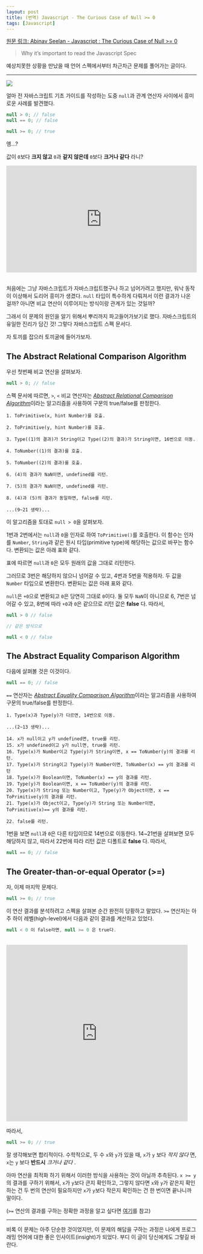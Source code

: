 ```yaml
---
layout: post
title: (번역) Javascript - The Curious Case of Null >= 0
tags: [Javascript]
---
```


[원문 링크: Abinav Seelan - Javascript : The Curious Case of Null >= 0](https://blog.campvanilla.com/javascript-the-curious-case-of-null-0-7b131644e274)

> Why it’s important to read the Javascript Spec

예상치못한 상황을 만났을 때 언어 스펙에서부터 차근차근 문제를 풀어가는 글이다.

---

![](https://cdn-images-1.medium.com/max/1600/1*F-EDLK-OugJ_4KOgtJqnPA.png)

얼마 전 자바스크립트 기초 가이드를 작성하는 도중 `null`과 관계 연산자 사이에서 흥미로운 사례를 발견했다.

```js
null > 0; // false
null == 0; // false

null >= 0; // true
```

엥...?

값이 `0`보다 __크지 않고__ `0`과 __같지 않은데__ `0`보다 __크거나 같다__ 라니?

<div style="width:100%;height:0;padding-bottom:56%;position:relative;"><iframe src="https://giphy.com/embed/MvnOje1GfMJEI" width="100%" height="100%" style="position:absolute" frameBorder="0" class="giphy-embed" allowFullScreen></iframe></div>
<br />

처음에는 그냥 자바스크립트가 자바스크립트했구나 하고 넘어가려고 했지만, 워낙 동작이 이상해서 도리어 흥미가 생겼다. `null` 타입이 특수하게 다뤄져서 이런 결과가 나온 걸까? 아니면 비교 연산이 이루어지는 방식이랑 관계가 있는 것일까?

그래서 이 문제의 원인을 알기 위해서 뿌리까지 파고들어가보기로 했다. 자바스크립트의 유일한 진리가 담긴 것! 그렇다 자바스크립트 스펙 문서다.

자 토끼를 잡으러 토끼굴에 들어가보자.

## The Abstract Relational Comparison Algorithm

우선 첫번째 비교 연산을 살펴보자.

```js
null > 0; // false
```

스펙 문서에 따르면, `>`, `<` 비교 연산자는 [_Abstract Relational Comparison Algorithm_](http://interglacial.com/javascript_spec/a-11.html#a-11.8.5)이라는 알고리즘을 사용하여 구문의 true/false를 판정한다.

```
1. ToPrimitive(x, hint Number)를 호출.

2. ToPrimitive(y, hint Number)를 호출.

3. Type((1)의 결과)가 String이고 Type((2)의 결과)가 String이면, 16번으로 이동.

4. ToNumber((1)의 결과)를 호출.

5. ToNumber((2)의 결과)를 호출.

6. (4)의 결과가 NaN이면, undefined를 리턴.

7. (5)의 결과가 NaN이면, undefined를 리턴.

8. (4)과 (5)의 결과가 동일하면, false를 리턴.

...(9~21 생략)...
```

이 알고리즘을 토대로 `null > 0`을 살펴보자.

1번과 2번에서는 `null`과 `0`을 인자로 하여 `ToPrimitive()`를 호출한다. 이 함수는 인자를 `Number`, `String`과 같은 원시 타입(primitive type)에 해당하는 값으로 바꾸는 함수다. 변환되는 값은 아래 표와 같다.

<script src="https://gist.github.com/abinavseelan/7c18d8d217aea981e99d3f089adfb520.js"></script>

표에 따르면 `null`과 `0`은 모두 원래의 값을 그대로 리턴한다.

그러므로 3번은 해당하지 않으니 넘어갈 수 있고, 4번과 5번을 적용하자. 두 값을 `Number` 타입으로 변환한다. 변환되는 값은 아래 표와 같다.

<script src="https://gist.github.com/abinavseelan/6c1770bba712eb4bd960f4daacaff2c8.js"></script>

`null`은 `+0`으로 변환되고 `0`은 당연히 그대로 `0`이다. 둘 모두 `NaN`이 아니므로 6, 7번은 넘어갈 수 있고, 8번에 따라 `+0`과 `0`은 같으므로 리턴 값은 __false__ 다. 따라서,

```js
null > 0 // false

// 같은 방식으로

null < 0 // false
```

## The Abstract Equality Comparison Algorithm

다음에 살펴볼 것은 이것이다.

```js
null == 0; // false
```

`==` 연산자는 [_Abstract Equality Comparison Algorithm_](http://interglacial.com/javascript_spec/a-11.html#a-11.8.5)이라는 알고리즘을 사용하여 구문의 true/false를 판정한다.

```
1. Type(x)과 Type(y)가 다르면, 14번으로 이동.

...(2~13 생략)...

14. x가 null이고 y가 undefined면, true를 리턴.
15. x가 undefined이고 y가 null면, true를 리턴.
16. Type(x)가 Number이고 Type(y)가 String이면, x == ToNumber(y)의 결과를 리턴.
17. Type(x)가 String이고 Type(y)가 Number이면, ToNumber(x) == y의 결과를 리턴
18. Type(x)가 Boolean이면, ToNumber(x) == y의 결과를 리턴.
19. Type(y)가 Boolean이면, x == ToNumber(y)의 결과를 리턴.
20. Type(x)가 String 또는 Number이고, Type(y)가 Object이면, x == ToPrimitive(y)의 결과를 리턴.
21. Type(x)가 Object이고, Type(y)가 String 또는 Number이면, ToPrimitive(x)== y의 결과를 리턴.

22. false를 리턴.
```

1번을 보면 `null`과 `0`은 다른 타입이므로 14번으로 이동한다. 14~21번을 살펴보면 모두 해당하지 않고, 따라서 22번에 따라 리턴 값은 디폴트로 __false__ 다. 따라서,

```js
null == 0; // false
```

## The Greater-than-or-equal Operator (>=)

자, 이제 마지막 문제다.

```js
null >= 0; // true
```

이 연산 결과를 분석하려고 스펙을 살펴본 순간 완전히 당황하고 말았다. `>=` 연산자는 아주 하이 레벨(high-level)에서 다음과 같이 결과를 계산하고 있었다.

```js
null < 0 이 false라면, null >= 0 은 true다.
```

<br />
<iframe src="https://giphy.com/embed/oOTTyHRHj0HYY" width="480" height="466" frameBorder="0" class="giphy-embed" allowFullScreen></iframe>
<br />

따라서,

```js
null >= 0; // true
```

잘 생각해보면 합리적이다. 수학적으로, 두 수 `x`와 `y`가 있을 때, `x`가 `y` 보다 _작지 않다_ 면, `x`는 `y` 보다 __반드시__ _크거나 같다_ .

아마 연산을 최적화 하기 위해서 이러한 방식을 사용하는 것이 아닐까 추측된다. `x >= y`의 결과를 구하기 위해서, `x`가 `y`보다 큰지 확인하고, 그렇지 않다면 `x`와 `y`가 같은지 확인하는 건 두 번의 연산이 필요하지만 `x`가 `y`보다 작은지 확인하는 건 한 번이면 끝나니까 말이다.

(`>=` 연산의 결과를 구하는 정확한 과정을 알고 싶다면 [여기](http://interglacial.com/javascript_spec/a-11.html#a-11.8.4)를 참고)

---

비록 이 문제는 아주 단순한 것이었지만, 이 문제의 해답을 구하는 과정은 나에게 프로그래밍 언어에 대한 좋은 인사이트(insight)가 되었다. 부디 이 글이 당신에게도 그렇길 바란다.
